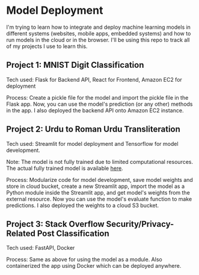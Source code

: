 # Model Deployment
I'm trying to learn how to integrate and deploy machine learning models in different systems (websites, mobile apps, embedded systems) and how to run models in the cloud or in the browser. 
I'll be using this repo to track all of my projects I use to learn this.

## Project 1: MNIST Digit Classification 
Tech used: Flask for Backend API, React for Frontend, Amazon EC2 for deployment

Process: Create a pickle file for the model and import the pickle file in the Flask app. Now, you can use the model's prediction (or any other) methods in the app. I also deployed the backend API onto Amazon EC2 instance.


## Project 2: Urdu to Roman Urdu Transliteration
Tech used: Streamlit for model deployment and Tensorflow for model development.

Note: The model is not fully trained due to limited computational resources. The actual fully trained model is available [here](https://github.com/sumairijazhashmi/urdu-roman-transliterator).

Process: Modularize code for model development, save model weights and store in cloud bucket, create a new Streamlit app, import the model as a Python module inside the Streamlit app, and get model's weights from the external resource. Now you can use the model's evaluate function to make predictions. I also deployed the weights to a cloud S3 bucket.


## Project 3: Stack Overflow Security/Privacy-Related Post Classification
Tech used: FastAPI, Docker

Process: Same as above for using the model as a module. Also containerized the app using Docker which can be deployed anywhere. 
